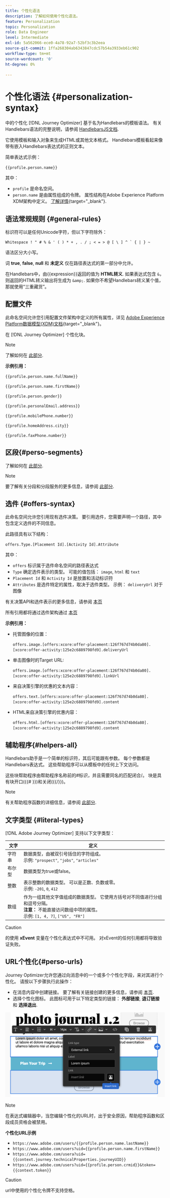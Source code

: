 ```yaml
---
title: 个性化语法
description: 了解如何使用个性化语法。
feature: Personalization
topic: Personalization
role: Data Engineer
level: Intermediate
exl-id: 5a562066-ece0-4a78-92a7-52bf3c3b2eea
source-git-commit: 1ffa268304ab6343847cdc57b54a3933eb61c902
workflow-type: tm+mt
source-wordcount: '0'
ht-degree: 0%

---
```


# 个性化语法 {#personalization-syntax}

中的个性化 [!DNL Journey Optimizer] 基于名为Handlebars的模板语法。
有关Handlebars语法的完整说明，请参阅 [HandlebarsJS文档](https://handlebarsjs.com/).

它使用模板和输入对象来生成HTML或其他文本格式。 Handlebars模板看起来像带有嵌入Handlebars表达式的正则文本。

简单表达式示例：

`{{profile.person.name}}`

其中：

* `profile` 是命名空间。
* `person.name` 是由属性组成的令牌。 属性结构在Adobe Experience Platform XDM架构中定义。 [了解详情](https://experienceleague.adobe.com/docs/experience-platform/xdm/home.html?lang=zh-Hans){target=&quot;_blank&quot;}.

## 语法常规规则 {#general-rules}

标识符可以是任何Unicode字符，但以下字符除外：

```
Whitespace ! " # % & ' ( ) * + , . / ; < = > @ [ \ ] ^ ` { | } ~
```

语法区分大小写。

词 **true**, **false**, **null** 和 **未定义** 仅在路径表达式的第一部分中允许。

在Handlebars中，由{{expression}}返回的值为 **HTML转义**. 如果表达式包含 `&`，则返回的HTML转义输出将生成为 `&amp;`. 如果你不希望Handlebars转义某个值，那就使用“三重藏货”。

## 配置文件

此命名空间允许您引用配置文件架构中定义的所有属性，详见 [Adobe Experience Platform数据模型(XDM)文档](https://experienceleague.adobe.com/docs/experience-platform/xdm/home.html){target=&quot;_blank&quot;}。

在 [!DNL Journey Optimizer] 个性化块。

>[!NOTE]
>
>了解如何在 [此部分](functions/helpers.md#if-function).

**示例引用：**

`{{profile.person.name.fullName}}`

`{{profile.person.name.firstName}}`

`{{profile.person.gender}}`

`{{profile.personalEmail.address}}`

`{{profile.mobilePhone.number}}`

`{{profile.homeAddress.city}}`

`{{profile.faxPhone.number}}`

## 区段{#perso-segments}

了解如何在 [此部分](functions/helpers.md#if-function).

>[!NOTE]
>要了解有关分段和分段服务的更多信息，请参阅 [此部分](../segment/about-segments.md).

## 选件 {#offers-syntax}

此命名空间允许您引用现有选件决策。
要引用选件，您需要声明一个路径，其中包含定义选件的不同信息。

此路径具有以下结构：

`offers.Type.[Placement Id].[Activity Id].Attribute`

其中：

* `offers` 标识属于选件命名空间的路径表达式
* `Type`  确定选件表示的类型。 可能的值包括： `image`, `html` 和 `text`
* `Placement Id` 和 `Activity Id` 是放置和活动标识符
* `Attributes` 是选件特定的属性，取决于选件类型。 示例： `deliveryUrl` 对于图像

有关决策API和选件表示的更多信息，请参阅 [本页](../../using/offers/api-reference/decisions-api/deliver-offers.md)

所有引用都将通过选件架构通过 [本页](personalization-validation.md)

**示例引用：**

* 托管图像的位置：

   `offers.image.[offers:xcore:offer-placement:126f767d74b0da80].[xcore:offer-activity:125e2c6889798fd9].deliveryUrl`

* 单击图像时的Target URL:

   `offers.image.[offers:xcore:offer-placement:126f767d74b0da80].[xcore:offer-activity:125e2c6889798fd9].linkUrl`

* 来自决策引擎的优惠的文本内容：

   `offers.text.[offers:xcore:offer-placement:126f767d74b0da80].[xcore:offer-activity:125e2c6889798fd9].content`

* HTML来自决策引擎的优惠内容：

   `offers.html.[offers:xcore:offer-placement:126f767d74b0da80].[xcore:offer-activity:125e2c6889798fd9].content`


## 辅助程序{#helpers-all}

Handlebars助手是一个简单的标识符，其后可能跟有参数。
每个参数都是Handlebars表达式。 这些帮助程序可以从模板中的任何上下文访问。

这些块帮助程序由帮助程序名称前的#标识，并且需要同名的匹配闭合/。
块是具有块开口({{# }})和关闭({{/}})。


>[!NOTE]
>
>有关帮助程序函数的详细信息，请参阅 [此部分](functions/helpers.md).

## 文字类型 {#literal-types}

[!DNL Adobe Journey Optimizer] 支持以下文字类型：

| 文字 | 定义 |
| ------- | ---------- |
| 字符串 | 数据类型，由被双引号括住的字符组成。 <br>示例: `"prospect"`, `"jobs"`, `"articles"` |
| 布尔型 | 数据类型为true或false。 |
| 整数 | 表示整数的数据类型。 可以是正数、负数或零。 <br>示例: `-201`, `0`, `412` |
| 数组 | 作为一组其他文字值组成的数据类型。 它使用方括号对不同值进行分组和逗号分隔。 <br> **注意：** 不能直接访问数组中项的属性。 <br> 示例: `[1, 4, 7]`, `["US", "FR"]` |

>[!CAUTION]
>
>的使用 **xEvent** 变量在个性化表达式中不可用。 对xEvent的任何引用都将导致验证失败。

## URL个性化{#perso-urls}

Journey Optimizer允许您通过向消息中的一个或多个个性化字段，来对其进行个性化。 请按以下步骤执行此操作：

* 在消息内容中创建链接。 要了解有关链接创建的更多信息，请参阅 [本页](../messages/message-tracking.md#insert-links).
* 选择个性化图标。 此图标可用于以下特定类型的链接： **外部链接**, **退订链接** 和 **选择退出**.

![](assets/perso-url.png)

>[!NOTE]
>
>在表达式编辑器中，当您编辑个性化的URL时，出于安全原因，帮助程序函数和区段成员资格会被禁用。

**个性化URL示例**

* `https://www.adobe.com/users/{{profile.person.name.lastName}}`
* `https://www.adobe.com/users?uid={{profile.person.name.firstName}}`
* `https://www.adobe.com/usera?uid={{context.journey.technicalProperties.journeyUID}}`
* `https://www.adobe.com/users?uid={{profile.person.crmid}}&token={{context.token}}`

>[!CAUTION]
>
>url中使用的个性化令牌不支持空格。
